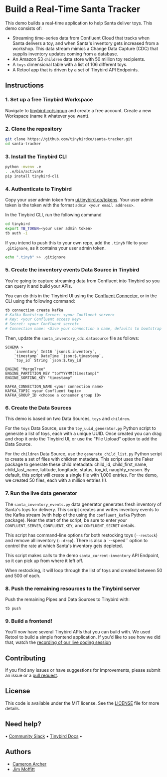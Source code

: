 # Build a Real-Time Santa Tracker

This demo builds a real-time application to help Santa deliver toys. This demo consists of:
* Streaming time-series data from Confluent Cloud that tracks when Santa delivers a toy, and when Santa's inventory gets increased from a workshop. This data stream mimics a Change Data Capture (CDC) that supplis inventory updates coming from a database. 
* An Amazon S3 `children` data store with 50 million toy recipients. 
* A `toys` dimensional table with a list of 106 different toys. 
* A Retool app that is driven by a set of Tinybird API Endpoints.

## Instructions

### 1. Set up a free Tinybird Workspace

Navigate to [tinybird.co/signup](https://www.tinybird.co/signup) and create a free account. Create a new Workspace (name it whatever you want).

### 2. Clone the repository

```bash
git clone https://github.com/tinybirdco/santa-tracker.git
cd santa-tracker
```

### 3. Install the Tinybird CLI

```bash
python -mvenv .e
. .e/bin/activate
pip install tinybird-cli
```

### 4. Authenticate to Tinybird

Copy your user admin token from [ui.tinybird.co/tokens](https://ui.tinybird.co/tokens). Your user admin token is the token with the format `admin <your email address>`.

In the Tinybird CLI, run the following command

```bash
cd tinybird
export TB_TOKEN=<your user admin token>
tb auth -i
```

If you intend to push this to your own repo, add the `.tinyb` file to your `.gitignore`, as it contains your user admin token.

```bash
echo ".tinyb" >> .gitignore
```

### 5. Create the inventory events Data Source in Tinybird

You're going to capture streaming data from Confluent into Tinybird so you can query it and build your APIs.

You can do this in the Tinybird UI using the [Confluent Connector](https://www.tinybird.co/docs/ingest/confluent.html), or in the CLI using the following command:

```bash
tb connection create kafka
# Kafka Bootstrap Server: <your Confluent server>
# Key: <your Confluent access key>
# Secret: <your Confluent secret>
# Connection name: <Give your connection a name, defaults to bootstrap server>
```

Then, update the `santa_inventory_cdc.datasource` file as follows:

```
SCHEMA >
    `inventory` Int16 `json:$.inventory`,
    `timestamp` DateTime `json:$.timestamp`,
    `toy_id` String `json:$.toy_id`

ENGINE "MergeTree"
ENGINE_PARTITION_KEY "toYYYYMM(timestamp)"
ENGINE_SORTING_KEY "timestamp"

KAFKA_CONNECTION_NAME <your connection name>
KAFKA_TOPIC <your Confluent topic>
KAFKA_GROUP_ID <choose a consumer group ID>

```

### 6. Create the Data Sources

This demo is based on two Data Sources, `toys` and `children`. 

For the `toys` Data Source, use the `toy_uuid_generator.py` Python script to generate a list of toys, each with a unique UUID. Once created you can drag and drop it onto the Tinybird UI, or use the "File Upload" option to add the Data Source. 

For the `children` Data Source, use the `generate_child_list.py` Python script to create a set of files with children metadata. This script uses the Faker package to generate these child metadata: child_id, child_first_name, child_last_name, latitude, longitude, status, toy_id, naughty_reason. By default, this script will create a single file with 1,000 entries. For the demo, we created 50 files, each with a million entries (!). 

### 7. Run the live data generator

The `santa_inventory_events.py` data generator generates fresh inventory of Santa's toys for delivery. This script creates and writes inventory events to the Kafka stream (with help of the using the `confluent_kafka` Python package). Near the start of the script, be sure to enter your `CONFLUENT_SERVER`, `CONFLUENT_KEY`, and `CONFLUENT_SECRET` details. 

This script has command-line options for both restocking toys (`--restock`) and remove all inventory (`--drop`). There is also a `--speed`` option to control the rate at which Santa's inventory gets depleted. 

This script makes calls to the demo `santa_current-inventory` API Endpoint, so it can pick up from where it left off. 

When restocking, it will loop through the list of toys and created between 50 and 500 of each. 


### 8. Push the remaining resources to the Tinybird server

Push the remaining Pipes and Data Sources to Tinybird with:

```
tb push
```

### 9. Build a frontend!

You'll now have several Tinybird APIs that you can build with. We used Retool to build a simple frontend application. If you'd like to see how we did that, watch the [recording of our live coding session](https://www.youtube.com/watch?v=RI0k1P6UdLQ)

## Contributing

If you find any issues or have suggestions for improvements, please submit an issue or a [pull request](https://github.com/tinybirdco/santa-tracker/pulls?q=is%3Apr+is%3Aopen+sort%3Aupdated-desc).

## License

This code is available under the MIT license. See the [LICENSE](https://github.com/tinybirdco/scooter-rental-iot-analytics/blob/main/LICENSE.txt) file for more details.

## Need help?

&bull; [Community Slack](https://www.tinybird.co/community) &bull; [Tinybird Docs](https://www.tinybird.co/docs) &bull;

## Authors

- [Cameron Archer](https://github.com/tb-peregrine)
- [Jim Moffitt](https://github.com/jimmoffitt)
